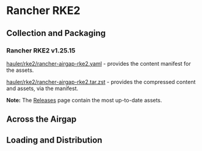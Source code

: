 # Rancher RKE2

## Collection and Packaging

### Rancher RKE2 v1.25.15

[hauler/rke2/rancher-airgap-rke2.yaml](https://rancher-airgap.s3.amazonaws.com/v1.5.0/hauler/rke2/rancher-airgap-rke2.yaml) - provides the content manifest for the assets.

[hauler/rke2/rancher-airgap-rke2.tar.zst](https://rancher-airgap.s3.amazonaws.com/v1.5.0/hauler/rke2/rancher-airgap-rke2.tar.zst) - provides the compressed content and assets, via the manifest.

**Note:** The [Releases](https://github.com/zackbradys/rancher-airgap/releases) page contain the most up-to-date assets.

## Across the Airgap

## Loading and Distribution